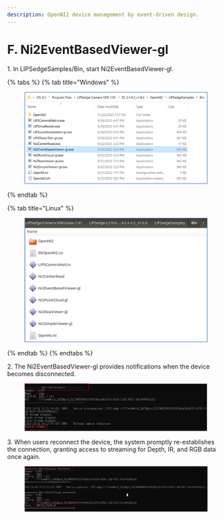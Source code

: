 ```yaml
---
description: OpenNI2 device management by event-driven design.
---
```


# F. Ni2EventBasedViewer-gl

1\. In LIPSedgeSamples/Bin, start Ni2EventBasedViewer-gl.

{% tabs %}
{% tab title="Windows" %}
<figure><img src="../../.gitbook/assets/global_camera/sample_codes/image (7).png" alt=""><figcaption></figcaption></figure>
{% endtab %}

{% tab title="Linux" %}
<figure><img src="../../.gitbook/assets/global_camera/sample_codes/image (10).png" alt=""><figcaption></figcaption></figure>
{% endtab %}
{% endtabs %}

2\. The Ni2EventBasedViewer-gl provides notifications when the device becomes disconnected.

<figure><img src="../../.gitbook/assets/global_camera/sample_codes/image (8).png" alt=""><figcaption></figcaption></figure>

3\. When users reconnect the device, the system promptly re-establishes the connection, granting access to streaming for Depth, IR, and RGB data once again.

<figure><img src="../../.gitbook/assets/global_camera/sample_codes/image (9).png" alt=""><figcaption></figcaption></figure>
